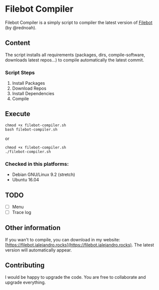 # Filebot Compiler
Filebot Compiler is a simply script to compiler the latest version of [Filebot](https://github.com/filebot/) (by @rednoah).

## Content
The script installs all requirements (packages, dirs, compile-software, downloads latest repos...) to compile automatically the latest commit.

### Script Steps
1. Install Packages
2. Download Repos
3. Install Dependencies
4. Compile

## Execute
```
chmod +x filebot-compiler.sh
bash filebot-compiler.sh 
```
or
```
chmod +x filebot-compiler.sh
./filebot-compiler.sh
```

### Checked in this platforms:
* Debian GNU/Linux 9.2 (stretch)
* Ubuntu 16.04

## TODO
- [ ] Menu
- [ ] Trace log

## Other information
If you wan't to compile, you can download in my website: [https://filebot.ialejandro.rocks](https://filebot.ialejandro.rocks). The latest version will automatically appear.

## Contributing
I would be happy to upgrade the code. You are free to collaborate and upgrade everything.
